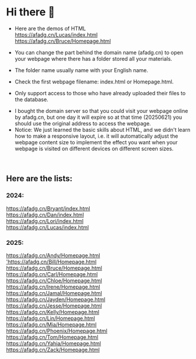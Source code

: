 # Hi there 👋

* Here are the demos of HTML<br>
<a href='https://afadg.cn/Lucas/index.html'>https://afadg.cn/Lucas/index.html</a>
&nbsp;<br>
<a href='https://afadg.cn/Bruce/Homepage.html'>https://afadg.cn/Bruce/Homepage.html</a>

* You can change the part behind the domain name (afadg.cn) to open your webpage where there has a folder stored all your materials. 
* The folder name usually name with your English name.
* Check the first webpage filename: index.html or Homepage.html.
* Only support access to those who have already uploaded their files to the database.
<!--etonhouse-dg.top-->
* I bought the domain server so that you could visit your webpage online by afadg.cn, but one day it will expire so at that time (20250621) you should use the original address to access the webpage.
* Notice: We just learned the basic skills about HTML, and we didn't learn how to make a responsive layout, i.e. it will automatically adjust the webpage content size to implement the effect you want when your webpage is visited on different devices on different screen sizes.

<br>

## Here are the lists:<br>
### 2024:
<a href='https://afadg.cn/Bryant/index.html'>https://afadg.cn/Bryant/index.html</a>
&nbsp;<br>
<a href='https://afadg.cn/Dan/index.html'>https://afadg.cn/Dan/index.html</a>
&nbsp;<br>
<a href='https://afadg.cn/Lori/index.html'>https://afadg.cn/Lori/index.html</a>
&nbsp;<br>
<a href='https://afadg.cn/Lucas/index.html'>https://afadg.cn/Lucas/index.html</a>
&nbsp;<br>

### 2025:
<a href='https://afadg.cn/Andy/Homepage.html'>https://afadg.cn/Andy/Homepage.html</a>
&nbsp;<br>
<a href='https://afadg.cn/Bill/Homepage.html'>'https://afadg.cn/Bill/Homepage.html</a>
&nbsp;<br>
<a href='https://afadg.cn/Bruce/Homepage.html'>https://afadg.cn/Bruce/Homepage.html</a>
&nbsp;<br>
https://afadg.cn/Carl/Homepage.html
&nbsp;<br>
<a href='https://afadg.cn/Chloe/Homepage.html'>https://afadg.cn/Chloe/Homepage.html</a>
&nbsp;<br>
<a href='https://afadg.cn/Irene/Homepage.html'>https://afadg.cn/Irene/Homepage.html</a>
&nbsp;<br>
https://afadg.cn/Jamal/Homepage.html
&nbsp;<br>
<a href='https://afadg.cn/Jayden/Homepage.html'>https://afadg.cn/Jayden/Homepage.html</a>
&nbsp;<br>
<a href='https://afadg.cn/Jesse/Homepage.html'>https://afadg.cn/Jesse/Homepage.html</a>
&nbsp;<br>
<a href='https://afadg.cn/Kelly/Homepage.html'>https://afadg.cn/Kelly/Homepage.html</a>
&nbsp;<br>
https://afadg.cn/Lin/Homepage.html
&nbsp;<br>
<a href='https://afadg.cn/Mia/Homepage.html'>https://afadg.cn/Mia/Homepage.html</a>
&nbsp;<br>
<a href='https://afadg.cn/Phoenix/Homepage.html'>https://afadg.cn/Phoenix/Homepage.html</a>
&nbsp;<br>
<a href='https://afadg.cn/Tom/Homepage.html'>https://afadg.cn/Tom/Homepage.html</a>
&nbsp;<br>
https://afadg.cn/Yahia/Homepage.html
&nbsp;<br>
<a href='https://afadg.cn/Zack/Homepage.html'>https://afadg.cn/Zack/Homepage.html</a>
&nbsp;<br>

